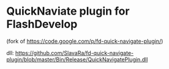 QuickNaviate plugin for FlashDevelop
========================
(fork of https://code.google.com/p/fd-quick-navigate-plugin/)

dll: https://github.com/SlavaRa/fd-quick-navigate-plugin/blob/master/Bin/Release/QuickNavigatePlugin.dll
